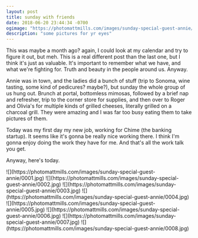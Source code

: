 ```yaml
---
layout: post
title: sunday with friends
date: 2018-06-20 23:44:34 -0700
ogimage: "https://photomattmills.com/images/sunday-special-guest-annie/0006.jpg"
description: "some pictures for yr eyes"
---
```


This was maybe a month ago? again, I could look at my calendar and try to figure it out, but meh. This is a real different post than the last one, but I think it's just as valuable. It's important to remember what we have, and what we're fighting for. Truth and beauty in the people around us. Anyway.

Annie was in town, and the ladies did a bunch of stuff (trip to Sonoma, wine tasting, some kind of pedicures? maybe?), but sunday the whole group of us hung out. Brunch at portal, bottomless mimosas, followed by a brief nap and refresher, trip to the corner store for supplies, and then over to Roger and Olivia's for multiple kinds of grilled cheeses, literally grilled on a charcoal grill. They were amazing and I was far too busy eating them to take pictures of them.

Today was my first day my new job, working for Chime (the banking startup). It seems like it's gonna be really nice working there. I think I'm gonna enjoy doing the work they have for me. And that's all the work talk you get. 

Anyway, here's today.

<span style="display:block;" class="center">
  ![](https://photomattmills.com/images/sunday-special-guest-annie/0001.jpg)
<span class="caption"></span>
![](https://photomattmills.com/images/sunday-special-guest-annie/0002.jpg)
<span class="caption"></span>
![](https://photomattmills.com/images/sunday-special-guest-annie/0003.jpg)
<span class="caption"></span>
![](https://photomattmills.com/images/sunday-special-guest-annie/0004.jpg)
<span class="caption"></span>
![](https://photomattmills.com/images/sunday-special-guest-annie/0005.jpg)
<span class="caption"></span>
![](https://photomattmills.com/images/sunday-special-guest-annie/0006.jpg)
<span class="caption"></span>
![](https://photomattmills.com/images/sunday-special-guest-annie/0007.jpg)
<span class="caption"></span>
![](https://photomattmills.com/images/sunday-special-guest-annie/0008.jpg)
<span class="caption"></span>
</span>
